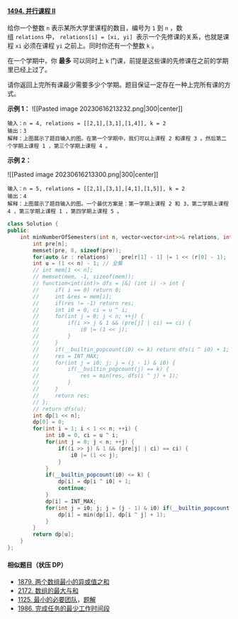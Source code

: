 #### [1494. 并行课程 II](https://leetcode.cn/problems/parallel-courses-ii/)

给你一个整数 `n` 表示某所大学里课程的数目，编号为 `1` 到 `n` ，数组 `relations` 中， `relations[i] = [xi, yi]`  表示一个先修课的关系，也就是课程 `xi` 必须在课程 `yi` 之前上。同时你还有一个整数 `k` 。

在一个学期中，你 **最多** 可以同时上 `k` 门课，前提是这些课的先修课在之前的学期里已经上过了。

请你返回上完所有课最少需要多少个学期。题目保证一定存在一种上完所有课的方式。

**示例 1：**
![[Pasted image 20230616213232.png|300|center]]

```
输入：n = 4, relations = [[2,1],[3,1],[1,4]], k = 2
输出：3 
解释：上图展示了题目输入的图。在第一个学期中，我们可以上课程 2 和课程 3 。然后第二个学期上课程 1 ，第三个学期上课程 4 。
```

**示例 2：**

![[Pasted image 20230616213300.png|300|center]]
```
输入：n = 5, relations = [[2,1],[3,1],[4,1],[1,5]], k = 2
输出：4 
解释：上图展示了题目输入的图。一个最优方案是：第一学期上课程 2 和 3，第二学期上课程 4 ，第三学期上课程 1 ，第四学期上课程 5 。
```

```c++
class Solution {
public:
    int minNumberOfSemesters(int n, vector<vector<int>>& relations, int k) {
        int pre[n];
        memset(pre, 0, sizeof(pre));
        for(auto &r : relations)    pre[r[1] - 1] |= 1 << (r[0] - 1);
        int u = (1 << n) - 1; // 全集
        // int mem[1 << n];
        // memset(mem, -1, sizeof(mem));
        // function<int(int)> dfs = [&] (int i) -> int {
        //     if( i == 0) return 0;
        //     int &res = mem[i];
        //     if(res != -1) return res;
        //     int i0 = 0, ci = u ^ i;
        //     for(int j = 0; j < n; ++j) {
        //         if(i >> j & 1 && (pre[j] | ci) == ci) {
        //             i0 |= (1 << j);
        //         }
        //     }
        //     if(__builtin_popcount(i0) <= k) return dfs(i ^ i0) + 1;
        //     res = INT_MAX;
        //     for(int j = i0; j; j = (j - 1) & i0) {
        //         if(__builtin_popcount(j) == k) {
        //             res = min(res, dfs(i ^ j) + 1);
        //         }
        //     }
        //     return res;
        // };
        // return dfs(u);
        int dp[1 << n];
        dp[0] = 0;
        for(int i = 1; i < 1 << n; ++i) {
            int i0 = 0, ci = u ^ i;
            for(int j = 0; j < n; ++j) {
                if((i >> j) & 1 && (pre[j] | ci) == ci) {
                    i0 |= (1 << j);
                }
            }
            if(__builtin_popcount(i0) <= k) {
                dp[i] = dp[i ^ i0] + 1;
                continue;
            }
            dp[i] = INT_MAX;
            for(int j = i0; j; j = (j - 1) & i0) if(__builtin_popcount(j) <= k) {
                dp[i] = min(dp[i], dp[i ^ j] + 1);
            }
        }
        return dp[u];
    }
};
```

#### 相似题目（状压 DP）

- [1879. 两个数组最小的异或值之和](https://leetcode.cn/problems/minimum-xor-sum-of-two-arrays/)
- [2172. 数组的最大与和](https://leetcode.cn/problems/maximum-and-sum-of-array/)
- [1125. 最小的必要团队](https://leetcode.cn/problems/smallest-sufficient-team/)，[题解](https://leetcode.cn/problems/smallest-sufficient-team/solution/zhuang-ya-0-1-bei-bao-cha-biao-fa-vs-shu-qode/)
- [1986. 完成任务的最少工作时间段](https://leetcode.cn/problems/minimum-number-of-work-sessions-to-finish-the-tasks/)